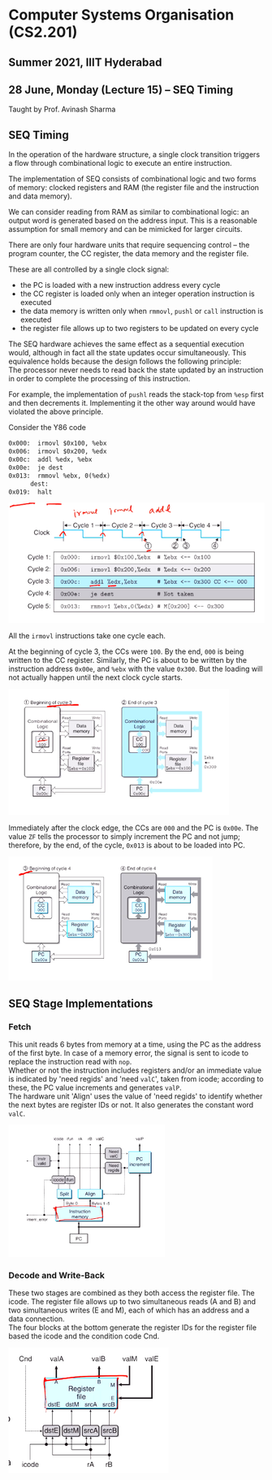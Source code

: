 # Computer Systems Organisation (CS2.201)
## Summer 2021, IIIT Hyderabad
## 28 June, Monday (Lecture 15) – SEQ Timing

Taught by Prof. Avinash Sharma

## SEQ Timing
In the operation of the hardware structure, a single clock transition triggers a flow through combinational logic to execute an entire instruction.

The implementation of SEQ consists of combinational logic and two forms of memory: clocked registers and RAM (the register file and the instruction and data memory).

We can consider reading from RAM as similar to combinational logic: an output word is generated based on the address input. This is a reasonable assumption for small memory and can be mimicked for larger circuits.

There are only four hardware units that require sequencing control – the program counter, the CC register, the data memory and the register file.

These are all controlled by a single clock signal:

* the PC is loaded with a new instruction address every cycle
* the CC register is loaded only when an integer operation instruction is executed
* the data memory is written only when `rmmovl`, `pushl` or `call` instruction is executed
* the register file allows up to two registers to be updated on every cycle

The SEQ hardware achieves the same effect as a sequential execution would, although in fact all the state updates occur simultaneously. This equivalence holds because the design follows the following principle:  
The processor never needs to read back the state updated by an instruction in order to complete the processing of this instruction.

For example, the implementation of `pushl` reads the stack-top from `%esp` first and then decrements it. Implementing it the other way around would have violated the above principle.

Consider the Y86 code
    
    0x000:  irmovl $0x100, %ebx
    0x006:  irmovl $0x200, %edx
    0x00c:  addl %edx, %ebx
    0x00e:  je dest
    0x013:  rmmovl %ebx, 0(%edx)
          dest:
    0x019:  halt
    
![Execution of Example Code](example.png)

All the `irmovl` instructions take one cycle each.

At the beginning of cycle 3, the CCs were `100`. By the end, `000` is being written to the CC register. Similarly, the PC is about to be written by the instruction address `0x00e`, and `%ebx` with the value `0x300`. But the loading will not actually happen until the next clock cycle starts.

![Cycle 3](cycle3.png)

Immediately after the clock edge, the CCs are `000` and the PC is `0x00e`. The value `ZF` tells the processor to simply increment the PC and not jump; therefore, by the end, of the cycle, `0x013` is about to be loaded into PC.

![Cycle 4](cycle4.png)

## SEQ Stage Implementations
### Fetch
This unit reads 6 bytes from memory at a time, using the PC as the address of the first byte. In case of a memory error, the signal is sent to icode to replace the instruction read with `nop`.  
Whether or not the instruction includes registers and/or an immediate value is indicated by 'need regids' and 'need `valC`', taken from icode; according to these, the PC value increments and generates `valP`.  
The hardware unit 'Align' uses the value of 'need regids' to identify whether the next bytes are register IDs or not. It also generates the constant word `valC`.

![Fetch Implementation](fetch.png)

### Decode and Write-Back
These two stages are combined as they both access the register file. The icode. The register file allows up to two simultaneous reads (A and B) and two simultaneous writes (E and M), each of which has an address and a data connection.  
The four blocks at the bottom generate the register IDs for the register file based the icode and the condition code Cnd.

![Decode and Write-Back Implementation](decodewriteback.png)
